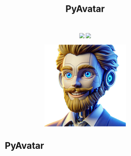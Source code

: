 <div align="center">
<h1 align="center"> PyAvatar </h1> 
<h3></br></h3>
<img src="https://img.shields.io/badge/Progress-5%25-red"> <img src="https://img.shields.io/badge/Feedback-Welcome-green">
</br>
</br>
<kbd>
<img src="https://github.com/dimastatz/py-avatar/blob/main/docs/images/avatar.png?raw=true" width="256px"> 
</kbd>
</div>

# PyAvatar
